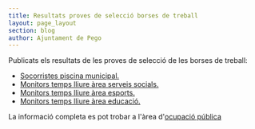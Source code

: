 ```yaml
---
title: Resultats proves de selecció borses de treball
layout: page_layout
section: blog
author: Ajuntament de Pego
---
```

Publicats els resultats de les proves de selecció de les borses de treball:

* [Socorristes piscina municipal.](/pdf/personal/20130527-borsatreball-socorrista-piscina-municipal/resultat-proves-selectives.pdf)
* [Monitors temps lliure àrea serveis socials.](/pdf/personal/20130527-borsatreball-monitor-temps-lliure-area-serveis-socials/resultat-proves-selectives.pdf)
* [Monitors temps lliure àrea esports.](/pdf/personal/20130527-borsatreball-monitor-temps-lliure-area-esports/resultat-proves-selectives.pdf)
* [Monitors temps lliure àrea educació.](/pdf/personal/20130527-borsatreball-monitor-temps-lliure-area-educacio/resultat-proves-selectives.pdf)

La informació completa es pot trobar a l'àrea d'[ocupació pública](/serveis/ocupacio-publica.html)